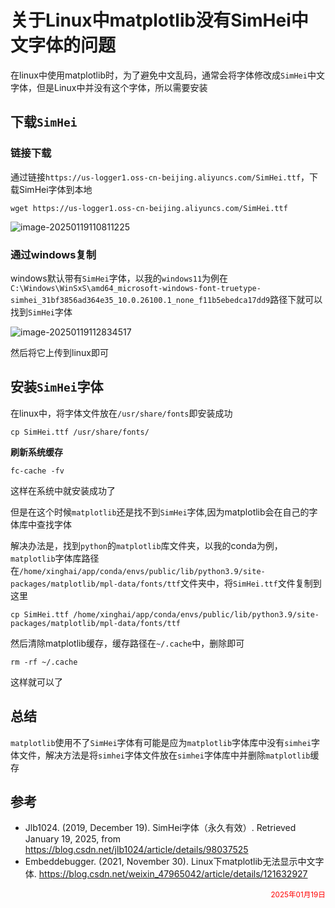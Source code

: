 <div class="container">

# 关于Linux中matplotlib没有SimHei中文字体的问题</div>

在linux中使用matplotlib时，为了避免中文乱码，通常会将字体修改成`SimHei`中文字体，但是Linux中并没有这个字体，所以需要安装

## 下载`SimHei`

<h3>链接下载</h3>

通过链接`https://us-logger1.oss-cn-beijing.aliyuncs.com/SimHei.ttf`，下载SimHei字体到本地

```
wget https://us-logger1.oss-cn-beijing.aliyuncs.com/SimHei.ttf
```

![image-20250119110811225](https://db.xinghai.ink/Typora/17372560952587707.png)

<h3>通过windows复制</h3>

windows默认带有`SimHei`字体，以我的`windows11`为例在`C:\Windows\WinSxS\amd64_microsoft-windows-font-truetype-simhei_31bf3856ad364e35_10.0.26100.1_none_f11b5ebedca17dd9`路径下就可以找到`SimHei`字体

![image-20250119112834517](https://db.xinghai.ink/Typora/17372573199577482.png)

然后将它上传到linux即可

## 安装`SimHei`字体

在linux中，将字体文件放在`/usr/share/fonts`即安装成功

```
cp SimHei.ttf /usr/share/fonts/
```

**刷新系统缓存**

```
fc-cache -fv
```

这样在系统中就安装成功了

但是在这个时候`matplotlib`还是找不到`SimHei`字体,因为matplotlib会在自己的字体库中查找字体

解决办法是，找到`python`的`matplotlib`库文件夹，以我的conda为例，`matplotlib`字体库路径在`/home/xinghai/app/conda/envs/public/lib/python3.9/site-packages/matplotlib/mpl-data/fonts/ttf`文件夹中，将`SimHei.ttf`文件复制到这里

```
cp SimHei.ttf /home/xinghai/app/conda/envs/public/lib/python3.9/site-packages/matplotlib/mpl-data/fonts/ttf
```

然后清除matplotlib缓存，缓存路径在`~/.cache`中，删除即可

```
rm -rf ~/.cache
```

这样就可以了

## 总结

`matplotlib`使用不了`SimHei`字体有可能是应为`matplotlib`字体库中没有`simhei`字体文件，解决方法是将`simhei`字体文件放在`simhei`字体库中并删除`matplotlib`缓存

<h2>参考</h2>

- Jlb1024. (2019, December 19). SimHei字体（永久有效）. Retrieved January 19, 2025, from https://blog.csdn.net/jlb1024/article/details/98037525
- Embeddebugger. (2021, November 30). Linux下matplotlib无法显示中文字体. https://blog.csdn.net/weixin_47965042/article/details/121632927

<div style="color:red;float:right;"><sub>2025年01月19日</sub></div>